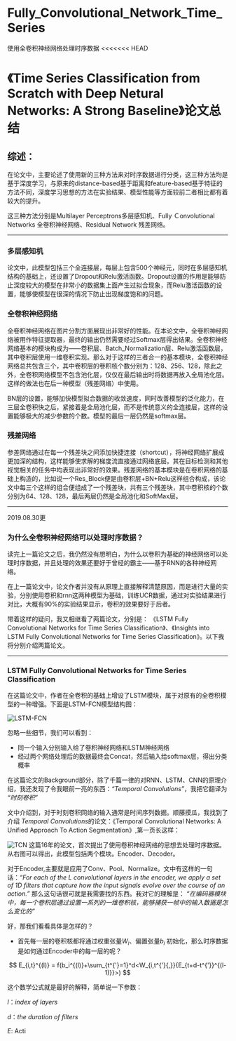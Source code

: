 # Fully_Convolutional_Network_Time_Series
使用全卷积神经网络处理时序数据
<<<<<<< HEAD

# 《Time Series Classification from Scratch with Deep Netural Networks: A Strong Baseline》论文总结

## 综述：
在论文中，主要论述了使用新的三种方法来对时序数据进行分类，这三种方法均是基于深度学习，与原来的distance-based基于距离和feature-based基于特征的方法不同，深度学习思想的方法在实验结果、模型性能等方面较前二者相比都有着较大的提升。

这三种方法分别是Multilayer Perceptrons多层感知机、Fully Ｃonvolutional Networks 全卷积神经网络、Residual Network 残差网络。

---
### 多层感知机

论文中，此模型包括三个全连接层，每层上包含500个神经元，同时在多层感知机结构的基础上，还设置了Dropout和Relu激活函数。Dropout设置的作用是能够防止深度较大的模型在非常小的数据集上面产生过拟合现象，而Relu激活函数的设置，能够使模型在很深的情况下防止出现梯度饱和的问题。

### 全卷积神经网络
全卷积神经网络在图片分割方面展现出非常好的性能。在本论文中，全卷积神经网络被用作特征提取器，最终的输出仍然需要经过Softmax层得出结果。全卷积神经网络基本的模块构成为——卷积层、Batch_Normalization层、Relu激活函数层，其中卷积层使用一维卷积实现。那么对于这样的三者合一的基本模块，全卷积神经网络总共包含三个，其中卷积层的卷积核个数分别为：128、256、128，除此之外，全卷积网络模型不包含池化层，仅仅在最后输出时将数据再放入全局池化层。这样的做法也在后一种模型（残差网络）中使用。

BN层的设置，能够加快模型拟合数据的收敛速度，同时改善模型的泛化能力，在三层全卷积快之后，紧接着是全局池化层，而不是传统意义的全连接层，这样的设置能够极大的减少参数的个数。模型的最后一层仍然是softmax层。

### 残差网络

参差网络通过在每一个残差块之间添加快捷连接（shortcut），将神经网络扩展成更加深的结构，这样能够使求解的梯度流直接通过网络底层。其在目标检测和其他视觉相关的任务中均表现出非常好的效果。残差网络的基本模块是在卷积网络的基础上构造的，比如说一个Res_Block便是由卷积层+BN+Relu这样组合构成，该论文中每三个这样的组合便组成了一个残差块，共有三个残差块，其中卷积核的个数分别为64、128、128，最后两层仍然是全局池化和SoftMax层。

---

2019.08.30更
### 为什么全卷积神经网络可以处理时序数据？

读完上一篇论文之后，我仍然没有想明白，为什么以卷积为基础的神经网络可以处理时序数据，并且处理的效果还要好于曾经的霸主——基于RNN的各种神经网络。

在上一篇论文中，论文作者并没有从原理上直接解释清楚原因，而是进行大量的实验，分别使用卷积和rnn这两种模型为基础，训练UCR数据，通过对实验结果进行对比，大概有90%的实验结果显示，卷积的效果要好于后者。

带着这样的疑问，我又相继看了两篇论文，分别是：
《LSTM Fully Convolutional Networks for Time Series Classification》、《Insights into LSTM Fully Convolutional Networks for Time Series Classification》。以下我将分别介绍两篇论文。
___

### LSTM Fully Convolutional Networks for Time Series Classification
在这篇论文中，作者在全卷积的基础上增设了LSTM模块，属于对原有的全卷积模型的一种增强。下面是LSTM-FCN模型结构图：

![LSTM-FCN](./images/LSTM-FCN.png)

忽略一些细节，我们可以看到：
* 同一个输入分别输入给了卷积神经网络和LSTM神经网络
* 经过两个网络处理后的数据最终会Concat，然后输入给softmax层，得出分类概率

在这篇论文的Background部分，除了千篇一律的对RNN、LSTM、CNN的原理介绍，我还发现了令我眼前一亮的东西：*“Temporal Convolutions”*，我把它翻译为 *“时刻卷积”*

文中介绍到，对于时刻卷积网络的输入通常是时间序列数据。顺藤摸瓜，我找到了介绍 *Temporal Convolutions*的论文：《Temporal Convolutional Networks: A Unified Approach To Action Segmentation》,第一页长这样：

![TCN](./images/TCN.png)
这篇16年的论文，首次提出了使用卷积神经网络的思想去处理时序数据。从右图可以得出，此模型包括两个模块。Encoder、Decoder。

对于Encoder,主要就是应用了Conv、Pool、Normalize。文中有这样的一句话：*“For each of the L convolutional layers in the encoder, we apply a set of 1D filters that capture how the input signals evolve over the course of an action.”*
那么这句话很可就是我需要找的东西。我对它的理解是：
*“在编码器模块中，每一个卷积层通过设置一系列的一维卷积核，能够捕获一帧中的输入数据是怎么变化的”*

好，那我们看看具体是怎样的？
* 首先每一层的卷积核都将通过权重张量$W_i$、偏置张量$b_i$ 初始化，那么时序数据是如何通过Encoder中的每一层的呢？

$$
E_{i,t}^{(l)} = f(b_i^{(l)}+\sum_{t^{'}=1}^d<W_{i,t^{'}{,}}{E_{t+d-t^{'}}^{(l-1)}}>)
$$

这个数学公式就是最好的解释，简单说一下参数：

$l$：*index of layers*

$d$：*the duration of filters*

$E$: Acti